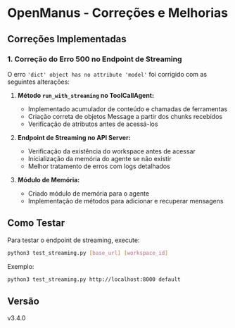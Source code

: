# OpenManus - Correções e Melhorias

## Correções Implementadas

### 1. Correção do Erro 500 no Endpoint de Streaming

O erro `'dict' object has no attribute 'model'` foi corrigido com as seguintes alterações:

1. **Método `run_with_streaming` no ToolCallAgent:**
   - Implementado acumulador de conteúdo e chamadas de ferramentas
   - Criação correta de objetos Message a partir dos chunks recebidos
   - Verificação de atributos antes de acessá-los

2. **Endpoint de Streaming no API Server:**
   - Verificação da existência do workspace antes de acessar
   - Inicialização da memória do agente se não existir
   - Melhor tratamento de erros com logs detalhados

3. **Módulo de Memória:**
   - Criado módulo de memória para o agente
   - Implementação de métodos para adicionar e recuperar mensagens

## Como Testar

Para testar o endpoint de streaming, execute:

```bash
python3 test_streaming.py [base_url] [workspace_id]
```

Exemplo:
```bash
python3 test_streaming.py http://localhost:8000 default
```

## Versão

v3.4.0

